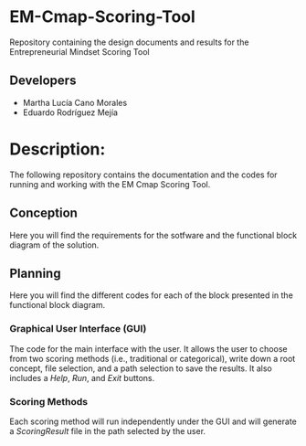 # EM-Cmap-Scoring-Tool
Repository containing the design documents and results for the Entrepreneurial Mindset Scoring Tool
## Developers
- Martha Lucía Cano Morales
- Eduardo Rodríguez Mejía
# Description:
The following repository contains the documentation and the codes for running and working with the EM Cmap Scoring Tool.
##  Conception
Here you will find the requirements for the sotfware and the functional block diagram of the solution.
## Planning
Here you will find the different codes for each of the block presented in the functional block diagram.
### Graphical User Interface (GUI)
The code for the main interface with the user. It allows the user to choose from two scoring methods (i.e., traditional or categorical), write down a root concept, file selection, and a path selection to save the results.
It also includes a *Help*, *Run*, and *Exit* buttons.
### Scoring Methods
Each scoring method will run independently under the GUI and will generate a *ScoringResult* file in the path selected by the user.
